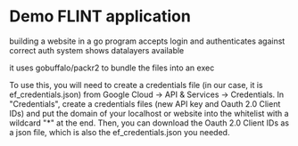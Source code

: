 # Demo FLINT application

building a website in a go program
accepts login and authenticates against correct auth system
shows datalayers available

it uses gobuffalo/packr2 to bundle the files into an exec

To use this, you will need to create a credentials file (in our case, it is ef_credentials.json) from Google Cloud -> API & Services -> Credentials. In "Credentials", create a credentials files (new API key and Oauth 2.0 Client IDs) and put the domain of your localhost or website into the whitelist with a wildcard "*" at the end. Then, you can download the Oauth 2.0 Client IDs as a json file, which is also the ef_credentials.json you needed.
